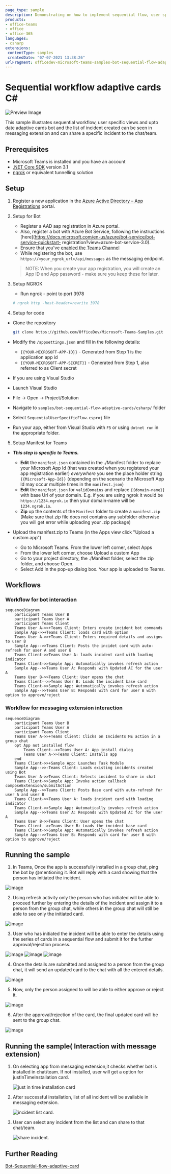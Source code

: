 ```yaml
---
page_type: sample
description: Demonstrating on how to implement sequential flow, user specific view and upto date adaptive cards in bot.
products:
- office-teams
- office
- office-365
languages:
- csharp
extensions:
 contentType: samples
 createdDate: "07-07-2021 13:38:26"
urlFragment: officedev-microsoft-teams-samples-bot-sequential-flow-adaptive-cards-csharp
---
```


# Sequential workflow adaptive cards C#

![Preview Image](SequentialUserSpecificFlow/Images/Preview.gif)

This sample illustrates sequential workflow, user specific views and upto date adaptive cards bot and the list of incident created can be seen in messaging extension and can share a specific incident to the chat/team.

## Prerequisites

- Microsoft Teams is installed and you have an account
- [.NET Core SDK](https://dotnet.microsoft.com/download) version 3.1
- [ngrok](https://ngrok.com/download) or equivalent tunnelling solution

## Setup

1. Register a new application in the [Azure Active Directory – App Registrations](https://go.microsoft.com/fwlink/?linkid=2083908) portal.

2. Setup for Bot
	- Register a AAD aap registration in Azure portal.
	- Also, register a bot with Azure Bot Service, following the instructions [here](https://docs.microsoft.com/en-us/azure/bot-service/bot-service-quickstart-               registration?view=azure-bot-service-3.0).
	- Ensure that you've [enabled the Teams Channel](https://docs.microsoft.com/en-us/azure/bot-service/channel-connect-teams?view=azure-bot-service-4.0)
	- While registering the bot, use `https://<your_ngrok_url>/api/messages` as the messaging endpoint.

    > NOTE: When you create your app registration, you will create an App ID and App password - make sure you keep these for later.

3. Setup NGROK
      - Run ngrok - point to port 3978

	```bash
	# ngrok http -host-header=rewrite 3978
	```   
4. Setup for code

  - Clone the repository
    ```bash
    git clone https://github.com/OfficeDev/Microsoft-Teams-Samples.git
    ```
   - Modify the `/appsettings.json` and fill in the following details:
     - `{{YOUR-MICROSOFT-APP-ID}}` - Generated from Step 1 is the application app id
     - `{{YOUR-MICROSOFT-APP-SECRET}}` - Generated from Step 1, also referred to as Client secret
     
  - If you are using Visual Studio
  - Launch Visual Studio
  - File -> Open -> Project/Solution
  - Navigate to `samples/bot-sequential-flow-adaptive-cards/csharp/` folder
  - Select `SequentialUserSpecificFlow.csproj` file
  - Run your app, either from Visual Studio with `F5` or using `dotnet run` in the appropriate folder.
  

5. Setup Manifest for Teams
  - __*This step is specific to Teams.*__
    - **Edit** the `manifest.json` contained in the ./Manifest folder to replace your Microsoft App Id (that was created when you registered your app registration earlier) *everywhere* you see the place holder string `{{Microsoft-App-Id}}` (depending on the scenario the Microsoft App Id may occur multiple times in the `manifest.json`)
     - **Edit** the `manifest.json` for `validDomains` and replace `{{domain-name}}` with base Url of your domain. E.g. if you are using ngrok it would be `https://1234.ngrok.io` then your domain-name will be `1234.ngrok.io`.
     - **Zip** up the contents of the `Manifest` folder to create a `manifest.zip` (Make sure that zip file does not contains any subfolder otherwise you will get error while uploading your .zip package)

 - Upload the manifest.zip to Teams (in the Apps view click "Upload a custom app")
    - Go to Microsoft Teams. From the lower left corner, select Apps
    - From the lower left corner, choose Upload a custom App
    - Go to your project directory, the ./Manifest folder, select the zip folder, and choose Open.
    - Select Add in the pop-up dialog box. Your app is uploaded to Teams.




## Workflows

### Workflow for bot interaction

```mermaid
sequenceDiagram
    participant Teams User B    
    participant Teams User A
    participant Teams Client
    Teams User A->>+Teams Client: Enters create incident bot commands
    Sample App->>+Teams Client: loads card with option 
    Teams User A->>+Teams Client: Enters required details and assigns to user B
    Sample App-->>Teams Client: Posts the incidet card with auto-refresh for user A and user B
    Teams Client->>Teams User A: loads incident card with loading indicator 
    Teams Client->>Sample App: Automatically invokes refresh action
    Sample App-->>Teams User A: Responds with Updated AC for the user A
    Teams User B->>Teams Client: User opens the chat
    Teams Client-->>Teams User B: Loads the incident base card
    Teams Client->>Sample App: Automatically invokes refresh action
    Sample App-->>Teams User B: Responds with card for user B with option to approve/reject
```

### Workflow for messaging extension interaction


```mermaid
sequenceDiagram
    participant Teams User B    
    participant Teams User A
    participant Teams Client
    Teams User A->>+Teams Client: Clicks on Incidents ME action in a group chat
    opt App not installed flow
        Teams Client-->>Teams User A: App install dialog
        Teams User A->>Teams Client: Installs app
    end   
    Teams Client->>+Sample App: Launches Task Module
    Sample App-->>-Teams Client: Loads existing incidents created using Bot
    Teams User A->>Teams Client: Selects incident to share in chat
    Teams Client->>Sample App: Invoke action callback composeExtension/submitAction
    Sample App-->>Teams Client: Posts Base card with auto-refresh for user A and user B
    Teams Client->>Teams User A: loads incident card with loading indicator 
    Teams Client->>Sample App: Automatically invokes refresh action
    Sample App-->>Teams User A: Responds with Updated AC for the user A
    Teams User B->>Teams Client: User opens the chat
    Teams Client-->>Teams User B: Loads the incident base card
    Teams Client->>Sample App: Automatically invokes refresh action
    Sample App-->>Teams User B: Responds with card for user B with option to approve/reject
```


## Running the sample

1. In Teams, Once the app is successfully installed in a group chat, ping the bot by @mentioning it. Bot will reply with a card showing that the person has initiated the incident. 

  ![image](SequentialUserSpecificFlow/Images/AddAppIntoGroup.png)
  
2. Using refresh activity only the person who has initiated will be able to proceed further by entering the details of the incident and assign it to a person from the group chat, while others in the group chat will still be able to see only the initiated card.

  ![image](SequentialUserSpecificFlow/Images/CreateIncident.png)

3. User who has initiated the incident will be able to enter the details using the series of cards in a sequential flow and submit it for the further approval/rejection process.

  ![image](SequentialUserSpecificFlow/Images/EnterIncidentDetails.png)
  ![image](SequentialUserSpecificFlow/Images/chooseSoftware.png)
  ![image](SequentialUserSpecificFlow/Images/ChooseEmail.png)
  
4. Once the details are submitted and assigned to a person from the group chat, it will send an updated card to the chat with all the entered details.

  ![image](SequentialUserSpecificFlow/Images/SavedIncident.png)
  
5. Now, only the person assigned to will be able to either approve or reject it.

  ![image](SequentialUserSpecificFlow/Images/ApprovedOrReject.png)  

6. After the approval/rejection of the card, the final updated card will be sent to the group chat.

  ![image](SequentialUserSpecificFlow/Images/ApprovedIncident.png)


## Running the sample( Interaction with message extension)


1. On selecting app from messaging extension,it checks whether bot is installed in chat/team. If not installed, user will get a option for justInTimeInstallation card.

   ![just in time installation card](SequentialUserSpecificFlow/Images/justInTimeInstallation.png)

2. After successful installation, list of all incident will be available in messaging extension.

   ![incident list card](SequentialUserSpecificFlow/Images/incidentListCard.png).
   
3. User can select any incident from the list and can share to that chat/team.

   ![share incident](SequentialUserSpecificFlow/Images/shareIncidentCard.png).   

## Further Reading
   [Bot-Sequential-flow-adaptive-card](https://learn.microsoft.com/en-us/power-automate/create-adaptive-cards)

